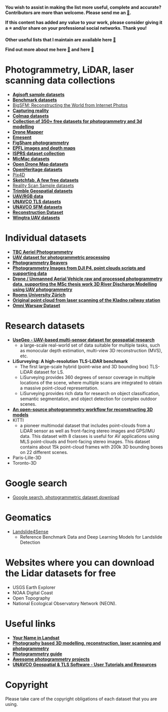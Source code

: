 **You wish to assist in making the list more useful, complete and accurate? Contributors are more than welcome. Please send me an [:e-mail:](mailto:mvarga1989@gmail.com).**

**If this content has added any value to your work, please consider giving it a :star: and/or share on your professional social networks. Thank you!**

**Other useful lists that I maintain are available here [:link:](https://github.com/mvarga1989#community-lists-that-i-maintain)**

**Find out more about me here [:link:](https://mvarga1989.github.io/Matej_Varga/) and here [:link:](https://mvarga1989.github.io/mvarga1989_linktree/)**


# Photogrammetry, LiDAR, laser scanning data collections
- [**Agisoft sample datasets**](https://www.agisoft.com/downloads/sample-data/)
- [**Benchmark datasets**](https://benchmedata.org/BeMeDa)
- [BigSFM: Reconstructing the World from Internet Photos](https://www.cs.cornell.edu/projects/bigsfm/)
- [**Capturing reality**](https://www.capturingreality.com/free-datasets)
- [**Colmap datasets**](https://colmap.github.io/datasets.html)
- [**Collection of 350+ free datasets for photogrammetry and 3d modelling**](https://github.com/natowi/photogrammetry_datasets)
- [**Drone Mapper**](https://dronemapper.com/sample_data/)
- [**Emesent**](https://emesent.com/resource-library/datasets/)
- [**FigShare photogrammetry**](https://figshare.com/search?q=%3Akeyword%3A%20%22photogrammetry%22&itemTypes=3)
- [**EPFL images and depth maps**](https://documents.epfl.ch/groups/c/cv/cvlab-unit/www/data/multiview/denseMVS.html)
- [**ISPRS dataset collection**](https://www.isprs.org/resources/datasets/)
- [**MicMac datasets**](https://micmac.ensg.eu/index.php/Datasets)
- [**Open Drone Map datasets**](https://www.opendronemap.org/odm/datasets/)
- [**OpenHeritage datasets**](https://openheritage3d.org/data#%7B%7D)
- [Pix4D](https://support.pix4d.com/hc/en-us/articles/360000235126-Example-projects-real-photogrammetry-data)
- [**Sketchfab, A few free datasets**](https://sketchfab.com/3d-models/example-photogrammetry-datasets-free-ac9c30e8ae8c40da8217981862cc2147)
- [Reality Scan Sample datasets](https://dev.epicgames.com/community/learning/sample-projects/j20e/realityscan-sample-datasets)
- [**Trimble Geospatial datasets**](https://geospatial.trimble.com/en/datasets)
- [**UAV/RGB data**](https://zenodo.org/search?q=metadata.creators.person_or_org.name%3A%22Skaloud%2C%20Jan%22&f=resource_type%3Adataset&l=list&p=1&s=10&sort=bestmatch)
- [**UNAVCO TLS datasets**](https://tls.unavco.org/projects/)
- [**UNAVCO SFM datasets**](https://tls.unavco.org/sfm_projects)
- [**Reconstruction Dataset**](https://github.com/rperrot/ReconstructionDataSet)
- [**Wingtra UAV datasets**](https://wingtra.com/mapping-drone-wingtraone/aerial-map-types/data-sets-and-maps/)


# Individual datasets

- [**TBC Aeriel Photogrammetry**](https://geospatial.trimble.com/en/datasets/tbc-aerial-photogrammetry-no-gcps)
- [**UAV dataset for photogrammetric processing**](https://figshare.com/articles/dataset/UAV_dataset_for_photogrammetric_processing/29377400)
- [**Photogrammetry Beavers**](https://seattlechildrens1.app.box.com/v/PhotogrammetrySampleData)
- [**Photogrammetry Images from DJI P4, point clouds scripts and supporting data**](https://data.4tu.nl/articles/dataset/Photogrammetry_Images_from_DJI_P4_point_clouds_scripts_and_supporting_data/14865225/1)
- [**Drone / Unmanned Aerial Vehicle raw and processed photogrammetry data, supporting the MSc thesis work 3D River Discharge Modelling using UAV photogrammetry**](https://data.4tu.nl/datasets/63a75bfc-4845-4827-9840-da9f710efb36/1)
- [**Rooms University Zürich**](https://www.ifi.uzh.ch/en/vmml/research/datasets.html)
- [**Original point cloud from laser scanning of the Kladno railway station**](https://zenodo.org/records/14221915)
- [**Omni Warsaw Dataset**](https://github.com/MapsHD/OmniWarsawDataset?tab=readme-ov-file)

# Research datasets
- [**UseGeo - UAV-based multi-sensor dataset for geospatial research**](https://github.com/3DOM-FBK/usegeo)
   - a large-scale real-world set of data suitable for multiple tasks, such as monocular depth estimation, multi-view 3D reconstruction (MVS), etc.
- **LiSurveying: A high-resolution TLS-LiDAR benchmark**
   - The first large-scale hybrid (point-wise and 3D bounding box) TLS-LiDAR dataset for LS.
   - LiSurveying provides 360 degrees of sensor coverage in multiple locations of the scene, where multiple scans are integrated to obtain a massive point-cloud representation.
   - LiSurveying provides rich data for research on object classification, semantic segmentation, and object detection for complex outdoor scenes.
- [**An open-source photogrammetry workflow for reconstructing 3D models**](https://osf.io/b39yx/)
-  KITTI
   - a pioneer multimodal dataset that includes point-clouds from a LiDAR sensor as well as front-facing stereo images and GPS/IMU data. This dataset with 8 classes is useful for AV applications using MLS point-clouds and front-facing stereo images. This dataset contains about 15k point-cloud frames with 200k 3D bounding boxes on 22 different scenes.
-  Paris-Lille-3D
-  Toronto-3D

# Google search

- [Google search, photogrammetric dataset download](https://www.google.com/search?q=photogrammetric+dataset+download)

# Geomatics 
- [Landslide4Sense](https://github.com/iarai/Landslide4Sense-2022)
   - Reference Benchmark Data and Deep Learning Models for Landslide Detection
   
# Websites where you can download the Lidar datasets for free
- USGS Earth Explorer
- NOAA Digital Coast
- Open Topography
- National Ecological Observatory Network (NEON).

# Useful links 

- [**Your Name in Landsat**](https://landsat.gsfc.nasa.gov/apps/YourNameInLandsat-main/index.html)
- [**Photography based 3D modelling, reconstruction, laser scanning and photogrammetry**](https://paulbourke.net/reconstruction/)
- [**Photogrammetry guide**](https://github.com/mikeroyal/Photogrammetry-Guide)
- [**Awesome photogrammetry projects**](https://github.com/awesome-photogrammetry/awesome-photogrammetry)
- [**UNAVCO Geospatial & TLS Software - User Tutorials and Resources**](https://kb.unavco.org/article/unavco-geospatial-tls-software-user-tutorials-and-resources-826.html)

# Copyright

Please take care of the copyright obligations of each dataset that you are using.